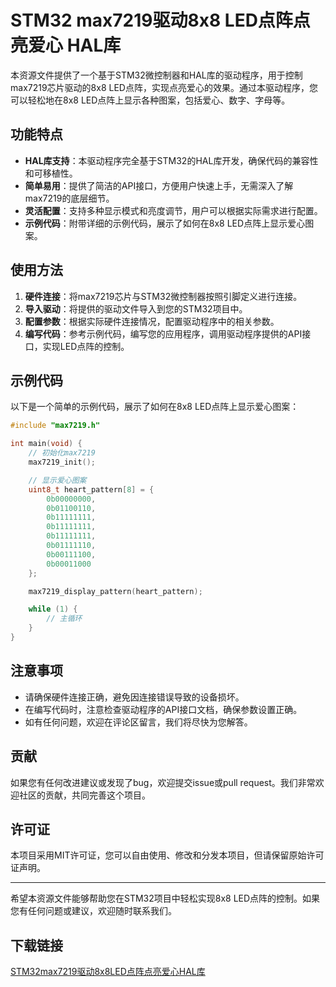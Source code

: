 # STM32 max7219驱动8x8 LED点阵点亮爱心 HAL库

本资源文件提供了一个基于STM32微控制器和HAL库的驱动程序，用于控制max7219芯片驱动的8x8 LED点阵，实现点亮爱心的效果。通过本驱动程序，您可以轻松地在8x8 LED点阵上显示各种图案，包括爱心、数字、字母等。

## 功能特点

- **HAL库支持**：本驱动程序完全基于STM32的HAL库开发，确保代码的兼容性和可移植性。
- **简单易用**：提供了简洁的API接口，方便用户快速上手，无需深入了解max7219的底层细节。
- **灵活配置**：支持多种显示模式和亮度调节，用户可以根据实际需求进行配置。
- **示例代码**：附带详细的示例代码，展示了如何在8x8 LED点阵上显示爱心图案。

## 使用方法

1. **硬件连接**：将max7219芯片与STM32微控制器按照引脚定义进行连接。
2. **导入驱动**：将提供的驱动文件导入到您的STM32项目中。
3. **配置参数**：根据实际硬件连接情况，配置驱动程序中的相关参数。
4. **编写代码**：参考示例代码，编写您的应用程序，调用驱动程序提供的API接口，实现LED点阵的控制。

## 示例代码

以下是一个简单的示例代码，展示了如何在8x8 LED点阵上显示爱心图案：

```c
#include "max7219.h"

int main(void) {
    // 初始化max7219
    max7219_init();

    // 显示爱心图案
    uint8_t heart_pattern[8] = {
        0b00000000,
        0b01100110,
        0b11111111,
        0b11111111,
        0b11111111,
        0b01111110,
        0b00111100,
        0b00011000
    };

    max7219_display_pattern(heart_pattern);

    while (1) {
        // 主循环
    }
}
```

## 注意事项

- 请确保硬件连接正确，避免因连接错误导致的设备损坏。
- 在编写代码时，注意检查驱动程序的API接口文档，确保参数设置正确。
- 如有任何问题，欢迎在评论区留言，我们将尽快为您解答。

## 贡献

如果您有任何改进建议或发现了bug，欢迎提交issue或pull request。我们非常欢迎社区的贡献，共同完善这个项目。

## 许可证

本项目采用MIT许可证，您可以自由使用、修改和分发本项目，但请保留原始许可证声明。

---

希望本资源文件能够帮助您在STM32项目中轻松实现8x8 LED点阵的控制。如果您有任何问题或建议，欢迎随时联系我们。

## 下载链接

[STM32max7219驱动8x8LED点阵点亮爱心HAL库](https://pan.quark.cn/s/f9b035c7953b)